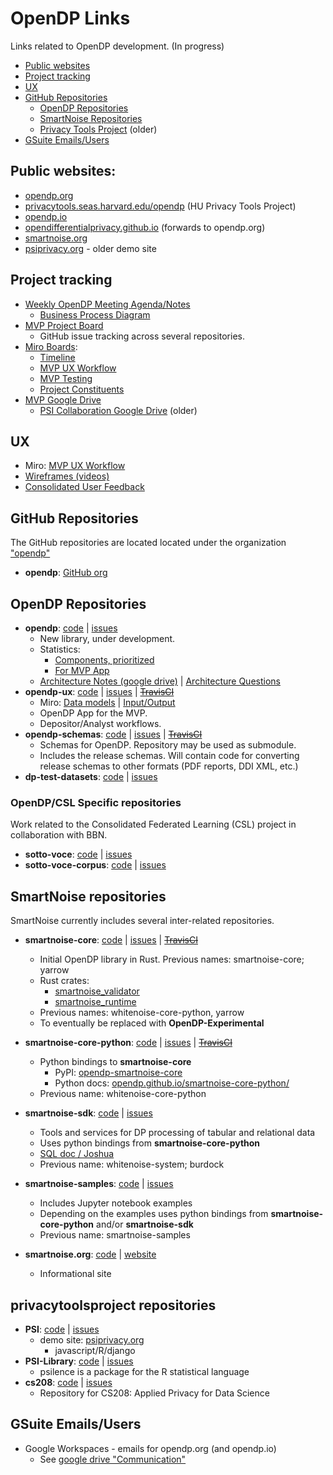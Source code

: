 # OpenDP Links

Links related to OpenDP development. (In progress)
- [Public websites](#public-websites)
- [Project tracking](#project-tracking)
- [UX](#ux)
- [GitHub Repositories](#github-repositories)
  - [OpenDP Repositories](#opendp-repositories)
  - [SmartNoise Repositories](#smartnoise-repositories)
  - [Privacy Tools Project](#privacytoolsproject-repositories) (older)
- [GSuite Emails/Users](#gsuite-emailsusers)

## Public websites:
- [opendp.org](https://opendp.org)
- [privacytools.seas.harvard.edu/opendp](https://privacytools.seas.harvard.edu/opendp) (HU Privacy Tools Project)
- [opendp.io](https://projects.iq.harvard.edu/opendp)
- [opendifferentialprivacy.github.io](http://pendifferentialprivacy.github.io) (forwards to opendp.org)
- [smartnoise.org](smartnoise.org)
- [psiprivacy.org](http://psiprivacy.org) - older demo site 


## Project tracking

- [Weekly OpenDP Meeting Agenda/Notes](https://docs.google.com/document/d/10M5EceKtSAWA0czgIpLYG2jxCbzgXyKxT0HQjqvFdlQ/edit)
  - [Business Process Diagram](https://drive.google.com/file/d/1YAWzwNVMiEtbBljdUe96dT9uPpYHJBqK/view)
- [MVP Project Board](https://github.com/orgs/opendp/projects/1)
  - GitHub issue tracking across several repositories.
- [Miro Boards](https://miro.com/):
  - [Timeline](https://miro.com/app/board/o9J_kiQ6j90=/)
  - [MVP UX Workflow](https://miro.com/app/board/o9J_kj6tycQ=/)
  - [MVP Testing](https://miro.com/app/board/o9J_kiOSrqU=/)
  - [Project Constituents](https://miro.com/app/board/o9J_kiAGSws=/)
- [MVP Google Drive](https://drive.google.com/drive/u/1/folders/0AHJNRfEnaIS2Uk9PVA)
  - [PSI Collaboration Google Drive](https://drive.google.com/drive/u/1/folders/0AL0Zu-Y8rawGUk9PVA) (older)

## UX
  - Miro: [MVP UX Workflow](https://miro.com/app/board/o9J_kj6tycQ=/)
  - [Wireframes (videos)](https://drive.google.com/drive/u/1/folders/1IFE8mmcCg4ROomP-ADWvdaZzJgutmgdj)
  - [Consolidated User Feedback](https://docs.google.com/presentation/d/1_BNWqttrkqzUCcubh5zYtLyir97Lj4lzBbS6SMz9QaE/edit#slide=id.p)

## GitHub Repositories

The GitHub repositories are located located under the organization ["opendp"](https://github.com/opendp)
- **opendp**: [GitHub org](https://github.com/opendp)


## OpenDP Repositories

  - **opendp**: [code](https://github.com/opendp/opendp) | [issues](https://github.com/opendp/opendp/issues)
    - New library, under development.
    - Statistics:
        - [Components, prioritized](https://docs.google.com/spreadsheets/d/132rAzbSDVCKqFZWeE-P8oOl9f23PzkvNwsrDV5LPkw4/edit#gid=0)
        - [For MVP App](https://docs.google.com/spreadsheets/d/1L-LWTf7PMZBbCuQxSbAFQkZKEtb6AgsK3qF6lwY_xrA/edit#gid=0)
    - [Architecture Notes (google drive)](https://drive.google.com/drive/u/1/folders/1KBLbpg8G2jGstaCCqWXYw0sf9F1IR6Rn) | [Architecture Questions](https://docs.google.com/document/d/11ZX0Zb3XxVQdtXrkgIf4pwiay-IiH0x8iaa5NpHRCWA/edit)
  - **opendp-ux**: [code](https://github.com/opendp/opendp-ux) | [issues](https://github.com/opendp/opendp-ux/issues) | ~~[TravisCI](https://travis-ci.com/github/opendp/opendp-ux)~~
    - Miro: [Data models](https://miro.com/app/board/o9J_kjGaN7E=/) | [Input/Output](https://miro.com/app/board/o9J_kiJHr4g=/)
    - OpenDP App for the MVP.
    - Depositor/Analyst workflows.
  - **opendp-schemas**: [code](https://github.com/opendp/opendp-schemas) | [issues](https://github.com/opendp/opendp-schemas/issues) | ~~[TravisCI](https://travis-ci.com/github/opendp/opendp-schemas)~~
    - Schemas for OpenDP. Repository may be used as submodule.
    - Includes the release schemas. Will contain code for converting release schemas to other formats (PDF reports, DDI XML, etc.)
  - **dp-test-datasets**: [code](https://github.com/opendp/dp-test-datasets) | [issues](https://github.com/opendp/dp-test-datasets/issues)

### OpenDP/CSL Specific repositories

Work related to the Consolidated Federated Learning (CSL) project in collaboration with BBN.

  - **sotto-voce**: [code](https://github.com/opendp/sotto-voce) | [issues](https://github.com/opendp/sotto-voce/issues) 
  - **sotto-voce-corpus**: [code](https://github.com/opendp/sotto-voce-corpus) | [issues](https://github.com//sotto-voce-corpus/issues) 
    
## SmartNoise repositories

SmartNoise currently includes several inter-related repositories.

  - **smartnoise-core**: [code](https://github.com/opendp/smartnoise-core) | [issues](https://github.com/opendp/smartnoise-core/issues) | ~~[TravisCI](https://travis-ci.com/github/opendp/smartnoise-core)~~
    - Initial OpenDP library in Rust. Previous names: smartnoise-core; yarrow
    - Rust crates:
        - [smartnoise_validator](https://crates.io/crates/smartnoise_validator)
        - [smartnoise_runtime](https://crates.io/crates/smartnoise_runtime)
    - Previous names: whitenoise-core-python, yarrow
    - To eventually be replaced with **OpenDP-Experimental**

  - **smartnoise-core-python**: [code](https://github.com/opendp/smartnoise-core-python) | [issues](https://github.com/opendp/smartnoise-core-python/issues) | ~~[TravisCI](https://travis-ci.com/github/opendp/smartnoise-core)~~
    - Python bindings to **smartnoise-core**
      - PyPI: [opendp-smartnoise-core](https://pypi.org/project/opendp-smartnoise-core/)
      - Python docs: [opendp.github.io/smartnoise-core-python/](https://opendp.github.io/smartnoise-core-python/)
    - Previous name: whitenoise-core-python
  - **smartnoise-sdk**: [code](https://github.com/opendp/smartnoise-sdk) | [issues](https://github.com/opendp/smartnoise-sdk/issues)
    - Tools and services for DP processing of tabular and relational data
    - Uses python bindings from **smartnoise-core-python**
    - [SQL doc / Joshua](https://drive.google.com/file/d/10kkPky_ZJjp-gkwNhiV7aCiUh35qfDqL/view)
    - Previous name: whitenoise-system; burdock
  - **smartnoise-samples**: [code](https://github.com/opendp/smartnoise-samples) | [issues](https://github.com/opendp/smartnoise-samples/issues)
    - Includes Jupyter notebook examples
    - Depending on the examples uses python bindings from **smartnoise-core-python** and/or **smartnoise-sdk**
    - Previous name: smartnoise-samples
  - **smartnoise.org**: [code](https://github.com/opendp/smartnoise.org) | [website](https://smartnoise.org)
    - Informational site

## privacytoolsproject repositories

  - **PSI**: [code](https://github.com/privacytoolsproject/PSI) | [issues](https://github.com/privacytoolsproject/PSI/issues) 
    - demo site: [psiprivacy.org](http://psiprivacy.org) 
        - javascript/R/django 
  - **PSI-Library**: [code](https://github.com/privacytoolsproject/PSI-Library) | [issues](https://github.com/privacytoolsproject/PSI-Library/issues)
    - psilence is a package for the R statistical language
  - **cs208**: [code](https://github.com/privacytoolsproject/cs208) | [issues](https://github.com/privacytoolsproject/cs208/issues)
    - Repository for CS208: Applied Privacy for Data Science


  
## GSuite Emails/Users

- Google Workspaces - emails for opendp.org (and opendp.io)
  - See [google drive "Communication"](https://drive.google.com/drive/u/0/folders/1gj-hpujPblEM0OoskJb-6RJ4TdoY3f8c)


